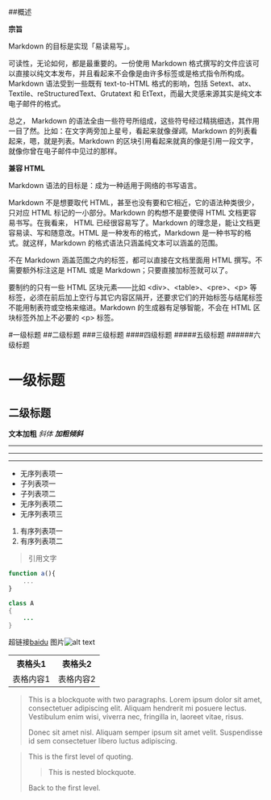 ##概述

**宗旨**

Markdown 的目标是实现「易读易写」。

 可读性，无论如何，都是最重要的。一份使用 Markdown 格式撰写的文件应该可以直接以纯文本发布，并且看起来不会像是由许多标签或是格式指令所构成。Markdown 语法受到一些既有 text-to-HTML 格式的影响，包括 Setext、atx、Textile、reStructuredText、Grutatext 和 EtText，而最大灵感来源其实是纯文本电子邮件的格式。

总之， Markdown 的语法全由一些符号所组成，这些符号经过精挑细选，其作用一目了然。比如：在文字两旁加上星号，看起来就像*强调*。Markdown 的列表看起来，嗯，就是列表。Markdown 的区块引用看起来就真的像是引用一段文字，就像你曾在电子邮件中见过的那样。

**兼容 HTML**

Markdown 语法的目标是：成为一种适用于网络的书写语言。

Markdown 不是想要取代 HTML，甚至也没有要和它相近，它的语法种类很少，只对应 HTML 标记的一小部分。Markdown 的构想不是要使得 HTML 文档更容易书写。在我看来， HTML 已经很容易写了。Markdown 的理念是，能让文档更容易读、写和随意改。HTML 是一种发布的格式，Markdown 是一种书写的格式。就这样，Markdown 的格式语法只涵盖纯文本可以涵盖的范围。

不在 Markdown 涵盖范围之内的标签，都可以直接在文档里面用 HTML 撰写。不需要额外标注这是 HTML 或是 Markdown；只要直接加标签就可以了。

要制约的只有一些 HTML 区块元素――比如 &lt;div&gt;、&lt;table&gt;、&lt;pre&gt;、&lt;p&gt; 等标签，必须在前后加上空行与其它内容区隔开，还要求它们的开始标签与结尾标签不能用制表符或空格来缩进。Markdown 的生成器有足够智能，不会在 HTML 区块标签外加上不必要的 &lt;p&gt; 标签。

#一级标题
##二级标题
###三级标题
####四级标题
#####五级标题
######六级标题

一级标题
========
二级标题
--------

**文本加粗**
*斜体*
***加粗倾斜***

---

***
___


- 无序列表项一
 - 子列表项一
 - 子列表项二
- 无序列表项二
- 无序列表项三

1. 有序列表项一
2. 有序列表项二

> 引用文字

```js
function a(){
	...
}
```
```java
class A
{
	...
}
```

超链接[baidu](https://www.baidu.com/)
图片![alt text](https://www.baidu.com/img/baidu_jgylogo3.gif?v=40661608.gif "baidu")

<table>
    <tr>
        <th>表格头1</th>
        <th>表格头2</th>
    </tr>
    <tr>
        <td>表格内容1</td>
        <td>表格内容2</td>
    </tr>
</table>


> This is a blockquote with two paragraphs. Lorem ipsum dolor sit amet,
> consectetuer adipiscing elit. Aliquam hendrerit mi posuere lectus.
> Vestibulum enim wisi, viverra nec, fringilla in, laoreet vitae, risus.
> 
> Donec sit amet nisl. Aliquam semper ipsum sit amet velit. Suspendisse
> id sem consectetuer libero luctus adipiscing.
  
> This is the first level of quoting.
>
> > This is nested blockquote.
>
> Back to the first level.


